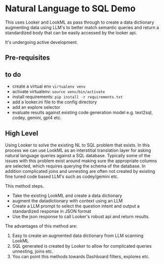 # Natural Language to SQL Demo
This uses Looker and LookML as pass through to create a data dictionary augmenting data using LLM's to better match semantic queries and return a standardized body that can be easily accessed by the looker api.

It's undergoing active development.
## Pre-requisites
## to do
- create a virtual env `virtualenv venv`
- activate virtualenv: `source venv/bin/activate`
- install requirements: `pip install -r requirements.txt`
- add a looker.ini file to the config directory
- add an explore selector
- evaluate results against existing code generation model e.g. text2sql, codey, gemini, gpt4 etc.

## High Level
Using Looker to solve the existing NL to SQL problem that exists. 
In this process we can use LookML as an interstitial translation layer for asking natural language queries against
a SQL database. Typically some of the issues with this problem exist around making sure the appropriate columns are selected, which requires querying the schema of the database. 
In addition complicated joins and unnesting are often not created by existing fine tuned code based LLM's such as codey/gemini etc. 

This method steps.
- Take the existing LookML and create a data dictionary
- augment the datadictionary with context using an LLM
- Create a LLM prompt to select the question intent and output a standardized response in JSON format
- Use the json response to call Looker's robust api and return results.

The advantages of this method are:
1. Easy to create an augmented data dictionary from LLM scanning LookML
2. SQL generated is created by Looker to allow for complicated queries unnesting, joins etc. 
3. You can point this methods towards Dashboard filters, explores etc. 